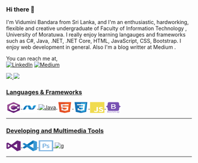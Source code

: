 ### Hi there 👋

   <!-- About me -->

I'm Vidumini Bandara from Sri Lanka, and I'm an enthusiastic, hardworking, flexible and creative undergraduate of Faculty of Information Technology , University of Moratuwa. I really enjoy learning langauges and frameworks such as C#, Java, .NET, .NET Core, HTML, JavaScript, CSS, Bootstrap. I enjoy web development in general. Also I'm a blog writter at Medium . 
<br>

You can reach me at,
<br>
[![LinkedIn](https://img.shields.io/badge/LinkedIn-0077B5?style=for-the-badge&logo=linkedin&logoColor=white)](https://www.linkedin.com/in/vidumini-bandara/)
[![Medium](https://img.shields.io/badge/Medium-12100E?style=for-the-badge&logo=medium&logoColor=white)](https://vidumibandara23.medium.com/)
<br>

<div>
  
<a href="https://github.com/alexsgross">


 <img height="180em" src="https://github-readme-stats.vercel.app/api?username=Vidumini1998&show_icons=true&theme=radical&include_all_commits=true&count_private=true"/>

 <img height="180em" src="https://github-readme-stats.vercel.app/api/top-langs/?username=Vidumini1998&layout=compact&langs_count=7&theme=radical"/>
    
   <!-- Tecnologias -->  

<div style="display: inline_block">

 <h3> Languages & Frameworks </h3>

 <img align="center" alt="Csharp" height="30" width="40" src="https://raw.githubusercontent.com/devicons/devicon/master/icons/csharp/csharp-original.svg">
  
  <img align="center" alt="Csharp" height="30" width="40" src="https://raw.githubusercontent.com/devicons/devicon/9f4f5cdb393299a81125eb5127929ea7bfe42889/icons/dot-net/dot-net-original.svg">

  <img align="center" alt="Java" height="30" width="40" src="https://cdn.jsdelivr.net/gh/devicons/devicon/icons/java/java-original-wordmark.svg" />
  
  <img align="center" alt="HTML" height="30" width="40" src="https://raw.githubusercontent.com/devicons/devicon/master/icons/html5/html5-original.svg">

 <img align="center" alt="CSS" height="30" width="40" src="https://raw.githubusercontent.com/devicons/devicon/master/icons/css3/css3-original.svg">  

 <img align="center" alt="Js" height="30" width="40" src="https://raw.githubusercontent.com/devicons/devicon/master/icons/javascript/javascript-plain.svg">  

 <img align="center" alt="bootstrp" height="30" width="40" src="https://raw.githubusercontent.com/devicons/devicon/9f4f5cdb393299a81125eb5127929ea7bfe42889/icons/bootstrap/bootstrap-plain-wordmark.svg">

 <hr>
 
  <h3> Developing and Multimedia Tools </h3>  

 <img align="center" alt="Visual Studio" height="30" width="40" src="https://raw.githubusercontent.com/devicons/devicon/9f4f5cdb393299a81125eb5127929ea7bfe42889/icons/visualstudio/visualstudio-plain.svg">
  
  <img align="center" alt="VS code" height="30" width="40" src="https://raw.githubusercontent.com/devicons/devicon/9f4f5cdb393299a81125eb5127929ea7bfe42889/icons/vscode/vscode-original.svg">
  
   <img align="center" alt="protoshop" height="30" width="40" src="https://raw.githubusercontent.com/devicons/devicon/9f4f5cdb393299a81125eb5127929ea7bfe42889/icons/photoshop/photoshop-line.svg">
  
   <img align="center" alt="g" height="30" width="40" src="https://cdn.jsdelivr.net/gh/devicons/devicon/icons/gimp/gimp-original-wordmark.svg" />

<hr>

